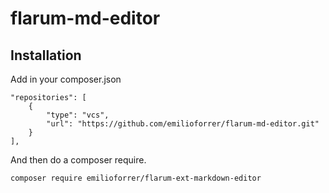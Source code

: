 # flarum-md-editor

## Installation

Add in your composer.json

```
"repositories": [
    {
        "type": "vcs",
        "url": "https://github.com/emilioforrer/flarum-md-editor.git"
    }
],
```

And then do a composer require.

```
composer require emilioforrer/flarum-ext-markdown-editor
```
